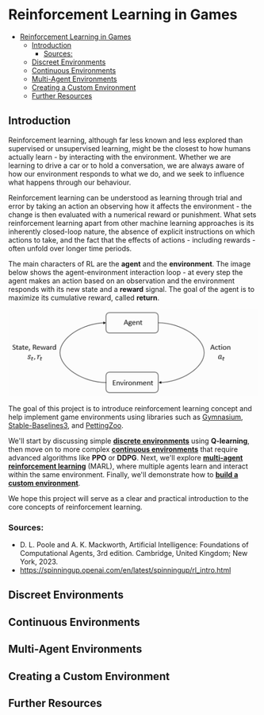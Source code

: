 # Reinforcement Learning in Games

<!-- TOC -->
* [Reinforcement Learning in Games](#reinforcement-learning-in-games)
  * [Introduction](#introduction)
    * [Sources:](#sources)
  * [Discreet Environments](#discreet-environments)
  * [Continuous Environments](#continuous-environments)
  * [Multi-Agent Environments](#multi-agent-environments)
  * [Creating a Custom Environment](#creating-a-custom-environment)
  * [Further Resources](#further-resources)
<!-- TOC -->

## Introduction

Reinforcement learning, although far less known and less explored than
supervised or unsupervised learning, might be the closest to how humans
actually learn - by interacting with the environment. Whether we are
learning to drive a car or to hold a conversation, we are always aware of
how our environment responds to what we do, and we seek to influence what
happens through our behaviour.

Reinforcement learning can be understood as learning through trial and
error by taking an action an observing how it affects the environment - the
change is then evaluated with a numerical reward or punishment. What sets 
reinforcement learning apart from other machine learning approaches is its 
inherently closed-loop nature, the absence of explicit instructions on which 
actions to take, and the fact that the effects of actions - including 
rewards - often unfold over longer time periods.

The main characters of RL are the **agent** and the **environment**. The 
image below shows the agent-environment interaction loop - at every step the 
agent makes an action based on an observation and the environment responds 
with its new state and a **reward** signal. The goal of the agent is to 
maximize its cumulative reward, called **return**.

<p align="center">
  <img src="/images/RL_loop.png" alt="RL learning loop"/>
</p>

The goal of this project is to introduce reinforcement learning concept and 
help implement game environments using libraries such as 
[Gymnasium](https://www.gymlibrary.dev/), 
[Stable-Baselines3](https://stable-baselines3.readthedocs.io/), 
and [PettingZoo](https://pettingzoo.farama.org/).

We'll start by discussing simple [**discrete environments**](#discreet-environments) using 
**Q-learning**, then move on to more complex [**continuous environments**](#continuous-environments) 
that require advanced algorithms like **PPO** or **DDPG**. Next, we'll 
explore [**multi-agent reinforcement learning**](#multi-agent-environments) (MARL), where multiple agents 
learn and interact within the same environment. Finally, we'll demonstrate 
how to [**build a custom environment**](#creating-a-custom-environment).

We hope this project will serve as a clear and practical introduction to the 
core concepts of reinforcement learning.

### Sources:

- D. L. Poole and A. K. Mackworth, Artificial Intelligence: Foundations
  of Computational Agents, 3rd edition. Cambridge, United Kingdom;
  New York, 2023.
- https://spinningup.openai.com/en/latest/spinningup/rl_intro.html

## Discreet Environments

## Continuous Environments

## Multi-Agent Environments

## Creating a Custom Environment

## Further Resources